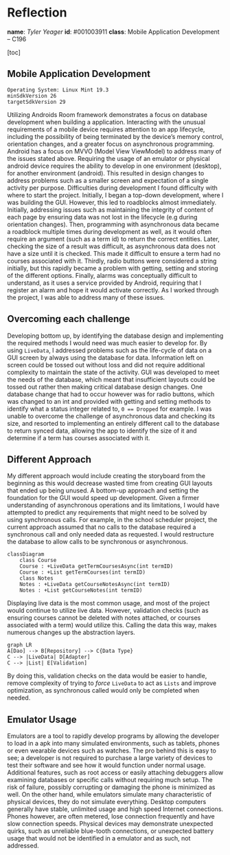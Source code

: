 # Reflection

**name**: _Tyler Yeager_
**id**: #001003911
**class**: Mobile Application Development – C196

[toc]

## Mobile Application Development

```
Operating System: Linux Mint 19.3  
minSdkVersion 26  
targetSdkVersion 29  
```
Utilizing Androids Room framework demonstrates a focus on database development when building a application. Interacting with the unusual requirements of a mobile device requires attention to an app lifecycle, including the possibility of being terminated by the device’s memory control, orientation changes, and a greater focus on asynchronous programming. Android has a focus on MVVO (Model View ViewModel) to address many of the issues stated above. Requiring the usage of an emulator or physical android device requires the ability to develop in one environment (desktop), for another environment (android). This resulted in design changes to address problems such as a smaller screen and expectation of a single activity per purpose.
Difficulties during development
I found difficulty with where to start the project. Initially, I began a top-down development, where I was building the GUI. However, this led to roadblocks almost immediately. Initially, addressing issues such as maintaining the integrity of content of each page by ensuring data was not lost in the lifecycle (e.g during orientation changes).
Then, programming with asynchronous data became a roadblock multiple times during development as well, as it would often require an argument (such as a term id) to return the correct entities. Later, checking the size of a result was difficult, as asynchronous data does not have a size until it is checked. This made it difficult to ensure a term had no courses associated with it.
Thirdly, radio buttons were considered a string initially, but this rapidly became a problem with  getting, setting and storing of the different options.
Finally, alarms was conceptually difficult to understand, as it uses a service provided by Android, requiring that I register an alarm and hope it would activate correctly. As I worked through the project, I was able to address many of these issues.

## Overcoming each challenge
Developing bottom up, by identifying the database design and implementing the required methods I would need was much easier to develop for. By using `LiveData`, I addressed problems such as the life-cycle of data on a GUI screen by always using the database for data. Information left on screen could be tossed out without loss and did not require additional complexity to maintain the state of the activity.
GUI was developed to meet the needs of the database, which meant that insufficient layouts could be tossed out rather then making critical database design changes. One database change that had to occur however was for radio buttons, which was changed to an int and provided with getting and setting methods to identify what a status integer related to, `0 == Dropped` for example.
I was unable to overcome the challenge of asynchronous data and checking its size, and resorted to implementing an entirely different call to the database to return synced data, allowing the app to identify the size of it and determine if a term has courses associated with it.

## Different Approach
My different approach would include creating the storyboard from the beginning as this would decrease wasted time from creating GUI layouts that ended up being unused. A bottom-up approach and setting the foundation for the GUI would speed up development.
Given a firmer understanding of asynchronous operations and its limitations, I would have attempted to predict any requirements that might need to be solved by using synchronous calls.
For example, in the school scheduler project, the current approach assumed that no calls to the database required a synchronous call and only needed data as requested. I would restructure the database to allow calls to be synchronous or asynchronous.


```mermaid
classDiagram
	class Course
	Course : +LiveData getTermCoursesAsync(int termID)
	Course : +List getTermCourses(int termID)
	class Notes
	Notes : +LiveData getCourseNotesAsync(int termID)
	Notes : +List getCourseNotes(int termID)
```

Displaying live data is the most common usage, and most of the project would continue to utilize live data.
However, validation checks (such as ensuring courses cannot be deleted with notes attached, or courses associated with a term) would utilize this.
Calling the data this way, makes numerous changes up the abstraction layers.

```mermaid
graph LR
A[Dao] --> B[Repository] --> C{Data Type}
C --> |LiveData| D[Adapter]
C --> |List| E[Validation]
```
By doing this, validation checks on the data would be easier to handle, remove complexity of trying to *force* `LiveData` to act as `Lists` and improve optimization, as synchronous called would only be completed when needed.

## Emulator Usage
Emulators are a tool to rapidly develop programs by allowing the developer to load in a apk into many simulated environments, such as tablets, phones or even wearable devices such as watches.
The pro behind this is easy to see; a developer is not required to purchase a large variety of devices to test their software and see how it would function under normal usage. Additional features, such as root access or easily attaching debuggers allow examining databases or specific calls without requiring much setup. The risk of failure, possibly corrupting or damaging the phone is minimized as well.
On the other hand, while emulators simulate many characteristic of physical devices, they do not simulate everything. Desktop computers generally have stable, unlimited usage and high speed Internet connections. Phones however, are often metered, lose connection frequently and have slow connection speeds.
Physical devices may demonstrate unexpected quirks, such as unreliable blue-tooth connections, or unexpected battery usage that would not be identified in a emulator and as such, not addressed.